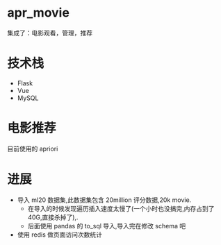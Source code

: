 # apr_movie
集成了：电影观看，管理，推荐
# 技术栈
* Flask
* Vue
* MySQL
# 电影推荐
目前使用的 apriori
# 进展
* 导入 ml20 数据集,此数据集包含 20million 评分数据,20k movie.
    * 在导入的时候发现遍历插入速度太慢了(一个小时也没搞完,内存占到了 40G,直接杀掉了),.
    * 后面使用 pandas 的 to_sql 导入,导入完在修改 schema 吧
* 使用 redis 做页面访问次数统计
    
